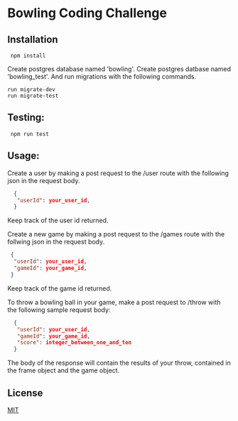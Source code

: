  # Bowling Coding Challenge

## Installation
```
 npm install
 ```
 Create postgres database named 'bowling'.
 Create postgres datbase named 'bowling_test'.
 And run migrations with the following commands.
 ```
 run migrate-dev
 run migrate-test
```

## Testing:
```
 npm run test
 ```

## Usage:
 Create a user by making a post request to the /user route with the following json in the request body.
 
```json
  {
   "userId": your_user_id,
  }
```

 Keep track of the user id returned.

 Create a new game by making a post request to the /games route with the follwing json in the request body.
 ```json
  {
   "userId": your_user_id,
   "gameId": your_game_id,
  }
```
 Keep track of the game id returned.

 To throw a bowling ball in your game, make a post request to /throw with the following sample request body: 
 
```json
  {
   "userId": your_user_id,
   "gameId": your_game_id,
   "score": integer_between_one_and_ten
  }
```

 The body of the response will contain the results of your throw, contained in the frame object and the game object.
 
 ## License
[MIT](https://choosealicense.com/licenses/mit/)